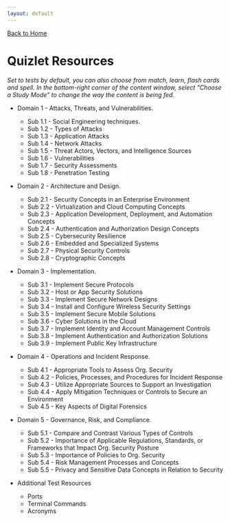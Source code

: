 ```yaml
---
layout: default
---
```


[Back to Home](../index.html)

# Quizlet Resources

_Set to tests by default, you can also choose from match, learn, flash cards and spell. In the bottom-right corner of the content window, select "Choose a Study Mode" to change the way the content is being fed._

* Domain 1 - Attacks, Threats, and Vulnerabilities.
     - Sub 1.1 - Social Engineering techniques.
     - Sub 1.2 - Types of Attacks
     - Sub 1.3 - Application Attacks
     - Sub 1.4 - Network Attacks
     - Sub 1.5 - Threat Actors, Vectors, and Intelligence Sources
     - Sub 1.6 - Vulnerabilities
     - Sub 1.7 - Security Assessments
     - Sub 1.8 - Penetration Testing

* Domain 2 - Architecture and Design.
     - Sub 2.1 - Security Concepts in an Enterprise Environment
     - Sub 2.2 - Virtualization and Cloud Computing Concepts
     - Sub 2.3 - Application Development, Deployment, and Automation Concepts
     - Sub 2.4 - Authentication and Authorization Design Concepts
     - Sub 2.5 - Cybersecurity Resilience
     - Sub 2.6 - Embedded and Specialized Systems
     - Sub 2.7 - Physical Security Controls
     - Sub 2.8 - Cryptographic Concepts

* Domain 3 - Implementation.
     - Sub 3.1 - Implement Secure Protocols
     - Sub 3.2 - Host or App Security Solutions
     - Sub 3.3 - Implement Secure Network Designs
     - Sub 3.4 - Install and Configure Wireless Security Settings
     - Sub 3.5 - Implement Secure Mobile Solutions
     - Sub 3.6 - Cyber Solutions in the Cloud
     - Sub 3.7 - Implement Identity and Account Management Controls
     - Sub 3.8 - Implement Authentication and Authorization Solutions
     - Sub 3.9 - Implement Public Key Infrastructure

* Domain 4 - Operations and Incident Response.
     - Sub 4.1 - Appropriate Tools to Assess Org. Security
     - Sub 4.2 - Policies, Processes, and Procedures for Incident Response
     - Sub 4.3 - Utilize Appropriate Sources to Support an Investigation
     - Sub 4.4 - Apply Mitigation Techniques or Controls to Secure an Environment
     - Sub 4.5 - Key Aspects of Digital Forensics

* Domain 5 - Governance, Risk, and Compliance.
     - Sub 5.1 - Compare and Contrast Various Types of Controls
     - Sub 5.2 - Importance of Applicable Regulations, Standards, or Frameworks that Impact Org. Security Posture
     - Sub 5.3 - Importance of Policies to Org. Security
     - Sub 5.4 - Risk Management Processes and Concepts
     - Sub 5.5 - Privacy and Sensitive Data Concepts in Relation to Security

* Additional Test Resources
     - Ports 
     - Terminal Commands
     - Acronyms